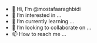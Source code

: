 - 👋 Hi, I’m @mostafaaraghbidi
- 👀 I’m interested in ...
- 🌱 I’m currently learning ...
- 💞️ I’m looking to collaborate on ...
- 📫 How to reach me ...

<!---
mostafaaraghbidi/mostafaaraghbidi is a ✨ special ✨ repository because its `README.md` (this file) appears on your GitHub profile.
You can click the Preview link to take a look at your changes.
--->
